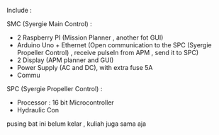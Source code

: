 Include :

SMC (Syergie Main Control) :
- 2 Raspberry PI (Mission Planner , another fot GUI)
- Arduino Uno + Ethernet (Open communication to the SPC (Syergie Propeller Control) , receive pulseIn from APM , send it to SPC)
- 2 Display (APM planner and GUI)
- Power Supply (AC and DC), with extra fuse 5A
- Commu

SPC (Syergie Propeller Control) :
- Processor : 16 bit Microcontroller 
- Hydraulic Con
































































































pusing bat ini belum kelar , kuliah juga sama aja 
